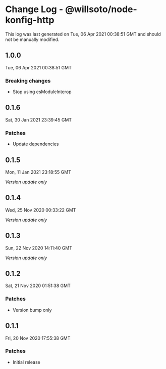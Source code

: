 # Change Log - @willsoto/node-konfig-http

This log was last generated on Tue, 06 Apr 2021 00:38:51 GMT and should not be manually modified.

## 1.0.0
Tue, 06 Apr 2021 00:38:51 GMT

### Breaking changes

- Stop using esModuleInterop

## 0.1.6
Sat, 30 Jan 2021 23:39:45 GMT

### Patches

- Update dependencies

## 0.1.5
Mon, 11 Jan 2021 23:18:55 GMT

_Version update only_

## 0.1.4
Wed, 25 Nov 2020 00:33:22 GMT

_Version update only_

## 0.1.3
Sun, 22 Nov 2020 14:11:40 GMT

_Version update only_

## 0.1.2
Sat, 21 Nov 2020 01:51:38 GMT

### Patches

- Version bump only

## 0.1.1
Fri, 20 Nov 2020 17:55:38 GMT

### Patches

- Initial release

